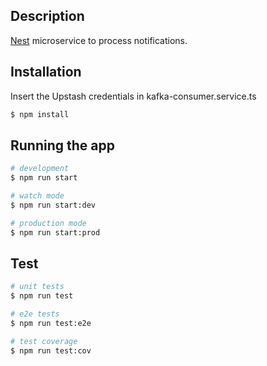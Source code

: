 ## Description

[Nest](https://github.com/nestjs/nest) microservice to process notifications.

## Installation

Insert the Upstash credentials in kafka-consumer.service.ts

```bash
$ npm install
```

## Running the app

```bash
# development
$ npm run start

# watch mode
$ npm run start:dev

# production mode
$ npm run start:prod
```

## Test

```bash
# unit tests
$ npm run test

# e2e tests
$ npm run test:e2e

# test coverage
$ npm run test:cov
```